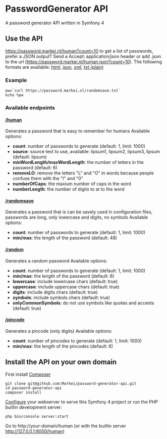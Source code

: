 # PasswordGenerator API
A password generator API written in Symfony 4

## Use the API
<https://password.markei.nl/human?count=10> to get a list of passwords, prefer a JSON output? Send a Accept: application/json header or add .json to the url (<https://password.markei.nl/human.json?count=10>).
The following formats are available: [html](https://password.markei.nl/human.html), [json](https://password.markei.nl/human.json), [xml](https://password.markei.nl/human.xml), [txt (plain)](https://password.markei.nl/human.txt)

### Example

    pw=`curl https://password.markei.nl/randomsave.txt`
    echo %pw

### Available endpoints

#### [/human](https://password.markei.nl/human)
Generates a password that is easy to remember for humans
Available options:
* **count**: number of passwords to generate (default: 1, limit: 1000)
* **source**: source text to use, available: lipsum1, lipsum2, lipsum3, lipsum (default: lipsum)
* **minWordLength/maxWordLength**: the number of letters in the password (default: 6)
* **removeLO**: remove the letters "L" and "O" in words because people confuse them with the "I" and "0"
* **numberOfCaps**: the maxium number of caps in the word
* **numberLength**: the number of digits to at to the word

#### [/randomsave](https://password.markei.nl/randomsave)
Generates a password that is can be savely used in configuration files, passwords are long, only lowercase and digits, no symbols
Available options:
* **count**: number of passwords to generate (default: 1, limit: 1000)
* **min/max**: the length of the password (default: 48)
     
#### [/random](https://password.markei.nl/random)
Generates a random password
Available options:
* **count**: number of passwords to generate (default: 1, limit: 1000)
* **min/max**: the length of the password (default: 6)
* **lowercase**: include lowercase chars (default: true)
* **uppercase**: include uppercase chars (default: true)
* **digits**: include digits chars (default: true)
* **symbols**: include symbols chars (default: true)
* **onlyCommonSymbols**: do not use symbols like quotes and accents (default: true)

#### [/pincode](https://password.markei.nl/pincode)
Generates a pincode (only digits)
Available options:
* **count**: number of pincodes to generate (default: 1, limit: 1000)
* **min/max**: the length of the pincodes (default: 6)

## Install the API on your own domain

First install [Composer](https://getcomposer.org)

    git clone git@github.com:Markei/password-generator-api.git
    cd password-generator-api
    composer install
    
[Configure](http://symfony.com/doc/4.0/setup/web_server_configuration.html) your webserver to serve this Symfony 4 project or run the PHP builtin development server:

    php bin/console server:start
    
Go to http://your-domain/human (or with the builtin server http://127.0.0.1:8000/human)